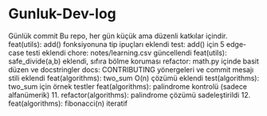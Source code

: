 # Gunluk-Dev-log
Günlük commit 
Bu repo, her gün küçük ama düzenli katkılar içindir.
feat(utils): add() fonksiyonuna tip ipuçları eklendi
test: add() için 5 edge-case testi eklendi
chore: notes/learning.csv güncellendi
feat(utils): safe_divide(a,b) eklendi, sıfıra bölme koruması
refactor: math.py içinde basit düzen ve docstringler
docs: CONTRIBUTING yönergeleri ve commit mesajı stili eklendi
feat(algorithms): two_sum O(n) çözümü eklendi
test(algorithms): two_sum için örnek testler
feat(algorithms): palindrome kontrolü (sadece alfanümerik)
11. refactor(algorithms): palindrome çözümü sadeleştirildi
12. feat(algorithms): fibonacci(n) iteratif
